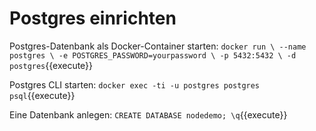 # Postgres einrichten

Postgres-Datenbank als Docker-Container starten:
`docker run \
      --name postgres \
      -e POSTGRES_PASSWORD=yourpassword \
      -p 5432:5432 \
      -d postgres`{{execute}}

Postgres CLI starten:
`docker exec -ti -u postgres postgres psql`{{execute}}

Eine Datenbank anlegen:
`CREATE DATABASE nodedemo; \q`{{execute}}